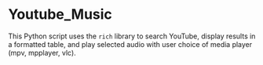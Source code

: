 # Youtube_Music
This Python script uses the `rich` library to search YouTube, display results in a formatted table, and play selected audio with user choice of media player (mpv, mpplayer, vlc).
